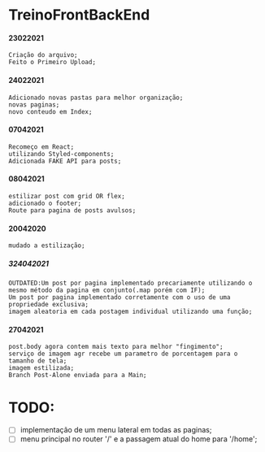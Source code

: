 # TreinoFrontBackEnd
#### 23022021
    Criação do arquivo;
    Feito o Primeiro Upload;
#### 24022021
    Adicionado novas pastas para melhor organização;
    novas paginas;
    novo conteudo em Index;
#### 07042021
    Recomeço em React;
    utilizando Styled-components;
    Adicionada FAKE API para posts;
#### 08042021
    estilizar post com grid OR flex;
    adicionado o footer;
    Route para pagina de posts avulsos;
#### 20042020
    mudado a estilização;
##### 324042021
    OUTDATED:Um post por pagina implementado precariamente utilizando o mesmo método da pagina em conjunto(.map porém com IF);
    Um post por pagina implementado corretamente com o uso de uma propriedade exclusiva;
    imagem aleatoria em cada postagem individual utilizando uma função;
#### 27042021
    post.body agora contem mais texto para melhor "fingimento";
    serviço de imagem agr recebe um parametro de porcentagem para o tamanho de tela;
    imagem estilizada;
    Branch Post-Alone enviada para a Main;

# TODO:
- [ ] implementação de um menu lateral em todas as paginas;
- [ ] menu principal no router '/' e a passagem atual do home para '/home';